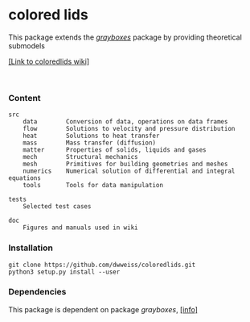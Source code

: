 # colored lids

This package extends the [_grayboxes_](https://github.com/dwweiss/grayBoxes/wiki) package by providing theoretical submodels

[[Link to coloredlids wiki]](https://github.com/dwweiss/coloredlids/wiki)



<br>

### Content

    src
        data        Conversion of data, operations on data frames
        flow        Solutions to velocity and pressure distribution
        heat        Solutions to heat transfer
        mass        Mass transfer (diffusion)
        matter      Properties of solids, liquids and gases
        mech        Structural mechanics
        mesh        Primitives for building geometries and meshes
        numerics    Numerical solution of differential and integral equations
        tools       Tools for data manipulation
        
    tests
        Selected test cases

    doc
        Figures and manuals used in wiki

### Installation

    git clone https://github.com/dwweiss/coloredlids.git  
    python3 setup.py install --user

### Dependencies

This package is dependent on package _grayboxes_, [[info]](https://github.com/dwweiss/grayboxes#dependencies)
